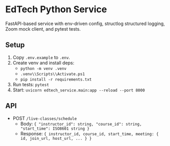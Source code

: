 # EdTech Python Service

FastAPI-based service with env-driven config, structlog structured logging, Zoom mock client, and pytest tests.

## Setup
1. Copy `.env.example` to `.env`.
2. Create venv and install deps:
   - `python -m venv .venv`
   - `.venv\\Scripts\\Activate.ps1`
   - `pip install -r requirements.txt`
3. Run tests: `pytest`
4. Start: `uvicorn edtech_service.main:app --reload --port 8000`

## API
- POST `/live-classes/schedule`
  - Body: `{ "instructor_id": string, "course_id": string, "start_time": ISO8601 string }`
  - Response: `{ instructor_id, course_id, start_time, meeting: { id, join_url, host_url, ... } }`
